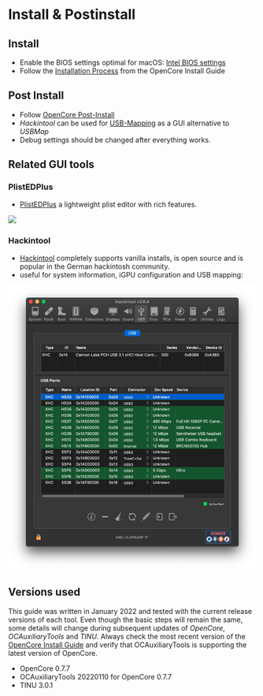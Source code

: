 # Install & Postinstall

## Install

* Enable the BIOS settings optimal for macOS: [Intel BIOS settings](https://dortania.github.io/OpenCore-Install-Guide/config.plist/comet-lake.html#intel-bios-settings)
* Follow the [Installation Process](https://dortania.github.io/OpenCore-Install-Guide/installation/installation-process.html#installation-process) from the OpenCore Install Guide

## Post Install

* Follow [OpenCore Post-Install](https://dortania.github.io/OpenCore-Post-Install/)
* _Hackintool_ can be used for [USB-Mapping](https://dortania.github.io/OpenCore-Post-Install/usb/) as a GUI alternative to _USBMap_
* Debug settings should be changed after everything works.

## Related GUI tools

### PlistEDPlus

* [PlistEDPlus](https://github.com/ic005k/PlistEDPlus) a lightweight plist editor with rich features.

![](../images/plist\_ed\_plus.png)

### Hackintool

* [Hackintool](https://github.com/headkaze/Hackintool) completely supports vanilla installs, is open source and is popular in the German hackintosh community.
* useful for system information, iGPU configuration and USB mapping:

![](../images/hackintool.png)

## Versions used

This guide was written in January 2022 and tested with the current release versions of each tool. Even though the basic steps will remain the same, some details will change during subsequent updates of _OpenCore_, _OCAuxiliaryTools_ and _TINU_. Always check the most recent version of the [OpenCore Install Guide](https://dortania.github.io/OpenCore-Install-Guide/) and verify that OCAuxiliaryTools is supporting the latest version of OpenCore.

* OpenCore 0.7.7
* OCAuxiliaryTools 20220110 for OpenCore 0.7.7
* TINU 3.0.1

